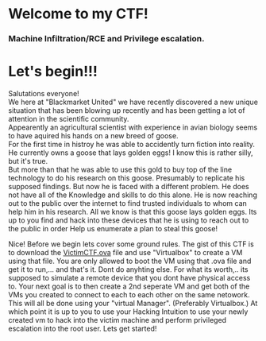 # Welcome to my CTF!
### Machine Infiltration/RCE and Privilege escalation.

# Let's begin!!!
Salutations everyone!  
We here at "Blackmarket United" we have recently discovered a new unique situation that has been blowing up recently and has been 
getting a lot of attention in the scientific community.  
Appearently an agricultural scientist with experience in avian biology seems to have aquired his hands on a new breed of goose.   
For the first time in histroy he was able to accidently turn fiction into reality. He currently owns a goose that lays golden eggs! I know this is rather silly, but it's true.  
But more than that he was able to use this gold to buy top of the line technology to do his research on this goose. 
Presumably to replicate his supposed findings.
But now he is faced with a different problem. He does not have all of the Knowledge and skills to do this alone. He is now reaching out to the public over the 
internet to find trusted individuals to whom can help him in his research. 
All we know is that this goose lays golden eggs. 
Its up to you find and hack into these devices that he is using to reach out to the public in order Help us enumerate a plan to steal this goose!

Nice! Before we begin lets cover some ground rules.
The gist of this CTF is to download the [VictimCTF.ova](https://drive.google.com/file/d/18iAVf0B_164ajRm4T7VZj3XwJL74VSsd/view?usp=sharing) file and use "Virtualbox" to create a VM using that file.
You are only allowed to boot the VM using that .ova file and get it to run,... and that's it. Dont do anyhting else.
For what its worth,.. its supposed to simulate a remote device that you dont have physical access to.
Your next goal is to then create a 2nd seperate VM and get both of the VMs you created to connect to each to each other on the same netowork.
This will all be done using your "virtual Manager". (Preferably Virtualbox.) 
At which point it is up to you to use your Hacking Intuition to use your newly created vm to hack into the victim machine and perform privileged escalation 
into the root user.
Lets get started!

